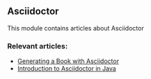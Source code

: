 ## Asciidoctor

This module contains articles about Asciidoctor

### Relevant articles:

- [Generating a Book with Asciidoctor](https://www.surya.com/asciidoctor-book)
- [Introduction to Asciidoctor in Java](https://www.surya.com/asciidoctor)
